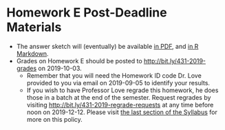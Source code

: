 # Homework E Post-Deadline Materials

- The answer sketch will (eventually) be available [in PDF](https://github.com/THOMASELOVE/2019-431/blob/master/HOMEWORK/E/sketch_E.pdf), and [in R Markdown](https://github.com/THOMASELOVE/2019-431/blob/master/HOMEWORK/E/sketch_E.Rmd).
- Grades on Homework E should be posted to http://bit.ly/431-2019-grades on 2019-10-03.
    - Remember that you will need the Homework ID code Dr. Love provided to you via email on 2019-09-05 to identify your results.
    - If you wish to have Professor Love regrade this homework, he does those in a batch at the end of the semester. Request regrades by visiting http://bit.ly/431-2019-regrade-requests at any time before noon on 2019-12-12. Please visit [the last section of the Syllabus](https://thomaselove.github.io/2019-431-syllabus/general-course-policies.html#grade-appeal-policy---request-a-review-in-december) for more on this policy.

